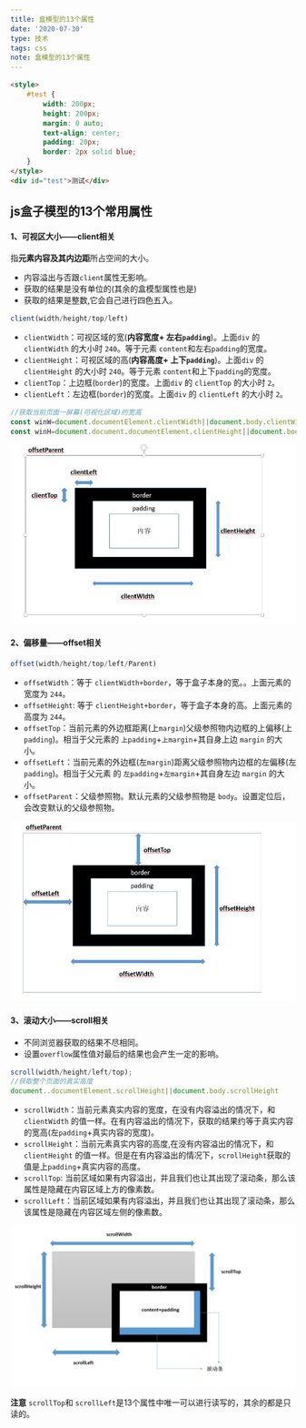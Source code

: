 ```yaml
---
title: 盒模型的13个属性
date: '2020-07-30'
type: 技术
tags: css
note: 盒模型的13个属性
---
```

```html
<style>
    #test {
        width: 200px;
        height: 200px;
        margin: 0 auto;
        text-align: center;
        padding: 20px;
        border: 2px solid blue;
    }
</style>
<div id="test">测试</div>
```
## js盒子模型的13个常用属性
#### 1、可视区大小——client相关
指**元素内容及其内边距**所占空间的大小。
+ 内容溢出与否跟`client`属性无影响。
+ 获取的结果是没有单位的(其余的盒模型属性也是)
+ 获取的结果是整数,它会自己进行四色五入。
```js
client(width/height/top/left)
```
+ `clientWidth`：可视区域的宽(**内容宽度+ 左右`padding`**)。上面`div` 的 `clientWidth` 的大小时 `240`。等于元素 `content`和左右`padding`的宽度。
+ `clientHeight`：可视区域的高(**内容高度+ 上下`padding`**)。上面`div` 的 `clientHeight` 的大小时 `240`。等于元素 `content`和上下`padding`的宽度。
+ `clientTop`：上边框(`border`)的宽度。上面`div` 的 `clientTop` 的大小时 `2`。
+ `clientLeft`：左边框(`border`)的宽度。上面`div` 的 `clientLeft` 的大小时 `2`。
```js
//获取当前页面一屏幕(可视化区域)的宽高
const winW=document.documentElement.clientWidth||document.body.clientWidth;
const winH=document.document.documentElement.clientHeight||document.body.clientHeight;
```
<img src="../../images/client-盒子.png" alt="暂无图片">

#### 2、偏移量——offset相关
```js
offset(width/height/top/left/Parent)
```
+ `offsetWidth`：等于 `clientWidth+border`，等于盒子本身的宽。。上面元素的宽度为 `244`。
+ `offsetHeight`: 等于 `clientHeight+border`，等于盒子本身的高。上面元素的高度为 `244`。
+ `offsetTop`：当前元素的外边框距离(上`margin`)父级参照物内边框的上偏移(上`padding`)。相当于父元素的 `上padding`+`上margin`+其自身上边 `margin` 的大小。
+ `offsetLeft`：当前元素的外边框(左`margin`)距离父级参照物内边框的左偏移(左`padding`)。相当于父元素 的 `左padding`+`左margin`+其自身左边 `margin` 的大小。
+ `offsetParent`：父级参照物。默认元素的父级参照物是 `body`。设置定位后，会改变默认的父级参照物。

<img src="../../images/offset-盒子.png" alt="暂无数据">

#### 3、滚动大小——scroll相关
+ 不同浏览器获取的结果不尽相同。
+ 设置`overflow`属性值对最后的结果也会产生一定的影响。
```js
scroll(width/height/left/top);
//获取整个页面的真实高度
document..documentElement.scrollHeight||document.body.scrollHeight
```
+ `scrollWidth`：当前元素真实内容的宽度，在没有内容溢出的情况下，和`clientWidth` 的值一样。在有内容溢出的情况下，获取的结果约等于真实内容的宽高(左`padding`+真实内容的宽度)。
+ `scrollHeight`：当前元素真实内容的高度,在没有内容溢出的情况下，和`clientHeight` 的值一样。但是在有内容溢出的情况下，`scrollHeight`获取的值是上`padding`+真实内容的高度。
+ `scrollTop`: 当前区域如果有内容溢出，并且我们也让其出现了滚动条，那么该属性是隐藏在内容区域上方的像素数。
+ `scrollLeft`：当前区域如果有内容溢出，并且我们也让其出现了滚动条，那么该属性是隐藏在内容区域左侧的像素数。
<img src="../../images/scroll-盒子.png" alt="暂无数据">

**注意** `scrollTop`和 `scrollLeft`是13个属性中唯一可以进行读写的，其余的都是只读的。
